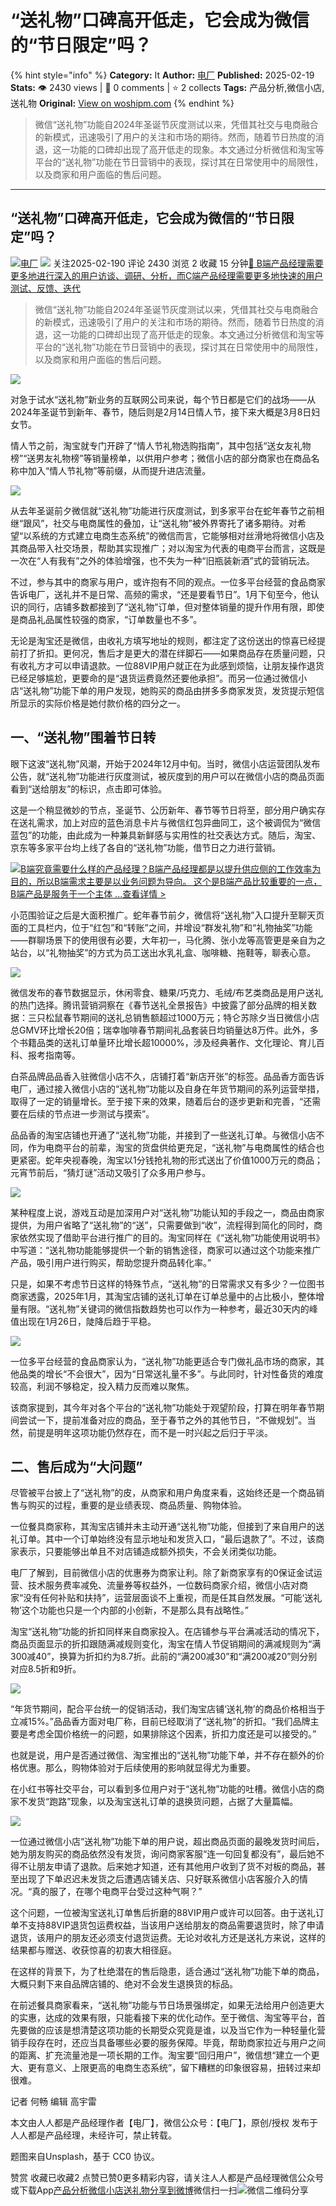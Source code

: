 # “送礼物”口碑高开低走，它会成为微信的“节日限定”吗？
{% hint style="info" %}
**Category:** It
**Author:** [电厂](https://www.woshipm.com/u/1427423)
**Published:** 2025-02-19  
**Stats:** 👁️ 2430 views | 💬 0 comments | ⭐ 2 collects
**Tags:** 产品分析,微信小店,送礼物
**Original:** [View on woshipm.com](https://www.woshipm.com/it/6182035.html)
{% endhint %}
> 微信“送礼物”功能自2024年圣诞节灰度测试以来，凭借其社交与电商融合的新模式，迅速吸引了用户的关注和市场的期待。然而，随着节日热度的消退，这一功能的口碑却出现了高开低走的现象。本文通过分析微信和淘宝等平台的“送礼物”功能在节日营销中的表现，探讨其在日常使用中的局限性，以及商家和用户面临的售后问题。

---

## “送礼物”口碑高开低走，它会成为微信的“节日限定”吗？

[![](https://image.woshipm.com/wp-files/2022/05/l62B19avKI80EEgSNegM.jpeg!/both/72x72)](https://www.woshipm.com/u/1427423)[电厂](https://www.woshipm.com/u/1427423) ![](https://static.woshipm.com/tag/1122_1@2x.png) 关注2025-02-190 评论 2430 浏览 2 收藏 15 分钟[🔗 B端产品经理需要更多地进行深入的用户访谈、调研、分析，而C端产品经理需要更多地快速的用户测试、反馈、迭代](https://ke.qidianla.com/courses/bcpm)

> 微信“送礼物”功能自2024年圣诞节灰度测试以来，凭借其社交与电商融合的新模式，迅速吸引了用户的关注和市场的期待。然而，随着节日热度的消退，这一功能的口碑却出现了高开低走的现象。本文通过分析微信和淘宝等平台的“送礼物”功能在节日营销中的表现，探讨其在日常使用中的局限性，以及商家和用户面临的售后问题。

![](https://image.woshipm.com/2023/04/14/e2a19322-da8d-11ed-b35a-00163e0b5ff3.png)

对急于试水“送礼物”新业务的互联网公司来说，每个节日都是它们的战场——从2024年圣诞节到新年、春节，随后则是2月14日情人节，接下来大概是3月8日妇女节。‍‍‍‍

情人节之前，淘宝就专门开辟了“情人节礼物选购指南”，其中包括“送女友礼物榜”“送男友礼物榜”等销量榜单，以供用户参考；微信小店的部分商家也在商品名称中加入“情人节礼物”等前缀，从而提升进店流量。

![](https://image.woshipm.com/2025/02/17/f440c362-ed2f-11ef-9075-00163e09d72f.jpg)

从去年圣诞前夕微信就“送礼物”功能进行灰度测试，到多家平台在蛇年春节之前相继“跟风”，社交与电商属性的叠加，让“送礼物”被外界寄托了诸多期待。对希望“以系统的方式建立电商生态系统”的微信而言，它能够相对丝滑地将微信小店及其商品带入社交场景，帮助其实现推广；对以淘宝为代表的电商平台而言，这既是一次在“人有我有”之外的体验增强，也不失为一种“旧瓶装新酒”式的营销玩法。

不过，参与其中的商家与用户，或许抱有不同的观点。一位多平台经营的食品商家告诉电厂，送礼并不是日常、高频的需求，“还是要看节日”。1月下旬至今，他认识的同行，店铺多数都接到了“送礼物”订单，但对整体销量的提升作用有限，即使是商品礼品属性较强的商家，“订单数量也不多”。

无论是淘宝还是微信，由收礼方填写地址的规则，都注定了这份送出的惊喜已经提前打了折扣。更何况，售后才是更大的潜在绊脚石——如果商品存在质量问题，只有收礼方才可以申请退款。一位88VIP用户就正在为此感到烦恼，让朋友操作退货已经足够尴尬，更要命的是“退货运费竟然还要他承担”。而另一位通过微信小店“送礼物”功能下单的用户发现，她购买的商品由拼多多商家发货，发货提示短信所显示的实际价格是她付款价格的四分之一。

## 一、“送礼物”围着节日转

眼下这波“送礼物”风潮，开始于2024年12月中旬。当时，微信小店运营团队发布公告，就“送礼物”功能进行灰度测试，被灰度到的用户可以在微信小店的商品页面看到“送给朋友”的标识，点击即可体验。

这是一个稍显微妙的节点，圣诞节、公历新年、春节等节日将至，部分用户确实存在送礼需求，加上对应的蓝色消息卡片与微信红包异曲同工，这个被调侃为“微信蓝包”的功能，由此成为一种兼具新鲜感与实用性的社交表达方式。随后，淘宝、京东等多家平台均上线了各自的“送礼物”功能，借节日之力进行营销。

[![](https://image.woshipm.com/2023/08/02/f7cafd68-30e3-11ee-9da3-00163e0b5ff3.png)B端究竟需要什么样的产品经理？B端产品经理都是以提升供应侧的工作效率为目的，所以B端需求主要是以业务问题为导向。 这个是B端产品比较重要的一点，B端产品是服务于一个主体 ...查看详情 >](https://ke.qidianla.com/courses/bcpm)

小范围验证之后是大面积推广。蛇年春节前夕，微信将“送礼物”入口提升至聊天页面的工具栏内，位于“红包”和“转账”之间，并增设“群发礼物”和“礼物抽奖”功能——群聊场景下的使用很有必要，大年初一，马化腾、张小龙等高管更是亲自为之站台，以“礼物抽奖”的方式为员工送出水乳礼盒、咖啡糖、拖鞋等，聊表心意。

![](https://image.woshipm.com/2025/02/17/f51585b6-ed2f-11ef-9075-00163e09d72f.jpg)

微信发布的春节数据显示，休闲零食、糖果/巧克力、毛绒/布艺类商品是用户送礼的热门选择。腾讯营销洞察在《春节送礼全景报告》中披露了部分品牌的相关数据：三只松鼠春节期间的送礼总销售额超过1000万元；特仑苏除夕当日微信小店总GMV环比增长20倍；瑞幸咖啡春节期间礼品套装日均销量达8万件。此外，多个书籍品类的送礼订单量环比增长超10000%，涉及经典著作、文化理论、育儿百科、报考指南等。

白茶品牌品品香入驻微信小店不久，店铺打着“新店开张”的标签。品品香方面告诉电厂，通过接入微信小店的“送礼物”功能以及自身在年货节期间的系列运营举措，取得了一定的销量增长。至于接下来的效果，随着后台的逐步更新和完善，“还需要在后续的节点进一步测试与摸索”。

品品香的淘宝店铺也开通了“送礼物”功能，并接到了一些送礼订单。与微信小店不同，作为电商平台的前辈，淘宝的货盘供给更充足，“送礼物”与电商属性的结合也更紧密。蛇年央视春晚，淘宝以1分钱抢礼物的形式送出了价值1000万元的商品；元宵节前后，“猜灯谜”活动又吸引了众多用户参与。

![](https://image.woshipm.com/2025/02/17/f5b33f36-ed2f-11ef-9075-00163e09d72f.jpg)

某种程度上说，游戏互动是加深用户对“送礼物”功能认知的手段之一，商品由商家提供，为用户省略了“送礼物”的“送”，只需要做到“收”，流程得到简化的同时，商家依然实现了借助平台进行推广的目的。淘宝同样在《“送礼物”功能使用说明书》中写道：“送礼物功能能够提供一个新的销售途径，商家可以通过这个功能来推广产品，吸引用户进行购买，帮助您提升商品转化率。”

只是，如果不考虑节日这样的特殊节点，“送礼物”的日常需求又有多少？一位图书商家透露，2025年1月，其淘宝店铺的送礼订单在订单总量中的占比极小，整体增量有限。“送礼物”关键词的微信指数趋势也可以作为一种参考，最近30天内的峰值出现在1月26日，陡降后趋于平稳。

![](https://image.woshipm.com/2025/02/17/f6747322-ed2f-11ef-9075-00163e09d72f.jpg)

一位多平台经营的食品商家认为，“送礼物”功能更适合专门做礼品市场的商家，其他品类的增长“不会很大”，因为“日常送礼量不多”。与此同时，针对性备货的难度较高，利润不够稳定，投入精力反而难以聚焦。

该商家提到，其今年对各个平台的“送礼物”功能处于观望阶段，打算在明年春节期间尝试一下，提前准备对应的商品，至于春节之外的其他节日，“不做规划”。当然，前提是明年这项功能仍然存在，而不是一时兴起之后归于平淡。

## 二、售后成为“大问题”

尽管被平台披上了“送礼物”的皮，从商家和用户角度来看，这始终还是一个商品销售与购买的过程，重要的是业绩表现、商品质量、购物体验。

一位餐具商家称，其淘宝店铺并未主动开通“送礼物”功能，但接到了来自用户的送礼订单。其中一个订单始终没有显示地址和发货入口，“最后退款了”。不过，该商家表示，只要能够出单且不对店铺造成额外损失，不会关闭类似功能。

电厂了解到，目前微信小店的优惠券为商家让利。除了新商家享有的0保证金试运营、技术服务费率减免、流量券等权益外，一位数码商家介绍，微信小店对商家“没有任何补贴和扶持”，运营层面谈不上重视，而是任其自然发展。“可能‘送礼物’这个功能也只是一个内部的小创新，不是那么具有战略性。”

淘宝“送礼物”功能的折扣同样来自商家投入。在店铺参与平台满减活动的情况下，商品页面显示的折扣跟随满减规则变化，淘宝在情人节促销期间的满减规则为“满300减40”，换算为折扣约为8.7折。此前的“满200减30”和“满200减20”则分别对应8.5折和9折。

![](https://image.woshipm.com/2025/02/17/f76a496e-ed2f-11ef-9075-00163e09d72f.jpg)

“年货节期间，配合平台统一的促销活动，我们淘宝店铺‘送礼物’的商品价格相当于立减15%。”品品香方面对电厂称，目前已经取消了“送礼物”的折扣。“我们品牌主要是考虑全国价格统一的问题，如果排除这个因素，折扣力度还是可以接受的。”

也就是说，用户是否通过微信、淘宝推出的“送礼物”功能下单，并不存在额外的价格优惠。那么，购物体验对于后续使用的影响就显得尤为重要。

在小红书等社交平台，可以看到多位用户对于“送礼物”功能的吐槽。微信小店的商家不发货“跑路”现象，以及淘宝送礼订单的退换货问题，占据了大量篇幅。

![](https://image.woshipm.com/2025/02/17/f801fd86-ed2f-11ef-9075-00163e09d72f.jpg)

一位通过微信小店“送礼物”功能下单的用户说，超出商品页面的最晚发货时间后，她为朋友购买的商品依然没有发货，询问商家客服“连一句回复都没有”，最后她不得不让朋友申请了退款。后来她才知道，还有其他用户收到了货不对板的商品，甚至出现了下单迟迟未发货之后遭遇店铺关店、只好联系微信小店客服介入的情况。“真的服了，在哪个电商平台受过这种气啊？”

这个问题，一位被淘宝送礼订单售后折磨的88VIP用户或许可以回答。由于送礼订单不支持88VIP退货包运费权益，当该用户送给朋友的商品需要退货时，除了申请退货，该用户的朋友还必须支付退货运费。无论对收礼方还是送礼方来说，这样的结果都与赠送、收获惊喜的初衷大相径庭。

在这样的背景下，为了杜绝潜在的售后隐患，适合通过“送礼物”功能下单的商品，大概只剩下来自品牌店铺的、绝对不会发生退换货的标品。

在前述餐具商家看来，“送礼物”功能与节日场景强绑定，如果无法给用户创造更大的实惠，达成的效果有限，只能看接下来的优化动作。至于微信、淘宝等平台，首先要做的应该是想清楚这项功能的长期受众究竟是谁，以及当它作为一种轻量化营销手段存在时，还应当具备哪些必要的服务保障。毕竟，帮助商家拉近与用户之间的距离、扩充流量池是一项长期的工作。淘宝要“回归用户”，微信想“建立一个更大、更有意义、上限更高的电商生态系统”，留下糟糕的印象很容易，扭转过来却很难。

记者 何畅 编辑 高宇雷

本文由人人都是产品经理作者【电厂】，微信公众号：【电厂】，原创/授权 发布于人人都是产品经理，未经许可，禁止转载。

题图来自Unsplash，基于 CC0 协议。

赞赏 收藏已收藏2 点赞已赞0更多精彩内容，请关注人人都是产品经理微信公众号或下载App[产品分析](https://www.woshipm.com/tag/%e4%ba%a7%e5%93%81%e5%88%86%e6%9e%90)[微信小店](https://www.woshipm.com/tag/%e5%be%ae%e4%bf%a1%e5%b0%8f%e5%ba%97)[送礼物](https://www.woshipm.com/tag/%e9%80%81%e7%a4%bc%e7%89%a9)[分享到微博](https://service.weibo.com/share/share.php?appkey=2775287854&title=“送礼物”口碑高开低走，它会成为微信的“节日限定”吗？&url=https://www.woshipm.com/it/6182035.html&pic=https://image.woshipm.com/2023/04/14/e2a19322-da8d-11ed-b35a-00163e0b5ff3.png)微信扫一扫![微信二维码](https://api.pwmqr.com/qrcode/create/?url=https://www.woshipm.com/it/6182035.html)分享